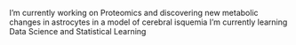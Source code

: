  I’m currently working on Proteomics and discovering new metabolic changes in astrocytes in a model of cerebral isquemia
 I’m currently learning Data Science and Statistical Learning

